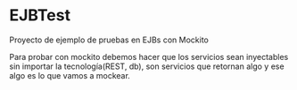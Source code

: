 # EJBTest
Proyecto de ejemplo de pruebas en EJBs con Mockito

Para probar con mockito debemos hacer que los servicios sean inyectables sin importar la tecnología(REST, db), son servicios que retornan algo y ese algo es lo que vamos a mockear.